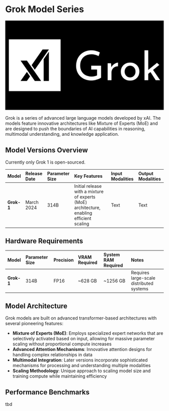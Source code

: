 # Grok Model Series

![Grok Logo](../../assets/images/models/grok-logo.png)

Grok is a series of advanced large language models developed by xAI. The models feature innovative architectures like Mixture of Experts (MoE) and are designed to push the boundaries of AI capabilities in reasoning, multimodal understanding, and knowledge application.

## Model Versions Overview

Currently only Grok 1 is open-sourced.

| Model | Release Date | Parameter Size | Key Features | Input Modalities | Output Modalities |
|:------|:-------------|:---------------|:-------------|:-----------------|:------------------|
| **Grok-1** | March 2024 | 314B | Initial release with a mixture of experts (MoE) architecture, enabling efficient scaling | Text | Text |

## Hardware Requirements

| Model | Parameter Size | Precision | VRAM Required | System RAM Required | Notes |
|:------|:---------------|:----------|:--------------|:--------------------|:------|
| **Grok-1** | 314B | FP16 | ~628 GB | ~1256 GB | Requires large-scale distributed systems |

## Model Architecture

Grok models are built on advanced transformer-based architectures with several pioneering features:

- **Mixture of Experts (MoE)**: Employs specialized expert networks that are selectively activated based on input, allowing for massive parameter scaling without proportional compute increases
- **Advanced Attention Mechanisms**: Innovative attention designs for handling complex relationships in data
- **Multimodal Integration**: Later versions incorporate sophisticated mechanisms for processing and understanding multiple modalities
- **Scaling Methodology**: Unique approach to scaling model size and training compute while maintaining efficiency

## Performance Benchmarks
tbd